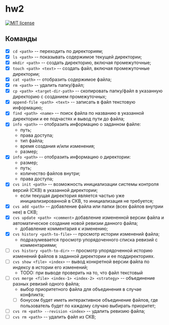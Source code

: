# hw2

[![MIT license](https://img.shields.io/badge/license-MIT-blue.svg)](https://github.com//fp-homework/blob/master/hw2/LICENSE)

## Команды
- [x] `cd <path>` -- переходить по директориям;
- [x] `ls <path>` -- показывать содержимое текущей директории;
- [x] `mkdir <path>` -- создать директорию, включая промежуточные;
- [x] `touch <path> <text>` -- создать файл, включая промежуточные директории;
- [x] `cat <path>` -- отобразить содержимое файла;
- [x] `rm <path>` -- удалить папку/файл;
- [x] `cp <path> <target-dir-path>` -- скопировать папку/файл в указанную директорию с созданием промежуточных;
- [x] `append-file <path> <text>` -- записать в файл текстовую информацию;
- [x] `find <path> <name>` -- поиск файла по названию в указанной директории и ее подчастях и вывод пути до файла;
- [x] `info <path>` -- отобразить информацию о заданном файле:
    * путь;
    * права доступа;
    * тип файла;
    * время создания и/или изменения;
    * размер;
- [x] `info <path>` -- отобразить информацию о директории:
    * размер;
    * путь;
    * количество файлов внутри;
    * права доступа;
- [x] `cvs init <path>` -- возможность инициализации системы контроля версий (СКВ) в указанной директории;
    * если текущая директория является частью уже инициализированной в СКВ, то инициализация не требуется;
- [x] `cvs add <path>` -- добавление файла или папки (всех файлов внутрии нее) в СКВ;
- [x] `cvs update <path> <comment>` добавление измененной версии файла и автоматическое создание новой ревизии данного файла;
    * добавление комментария к изменению;
- [x] `cvs history <path-to-file>` -- просмотр истории изменений файла;
    * подразумевается просмотр упорядоченного списка ревизий с комментариями;
- [ ] `cvs history <path-to-dir>` -- просмотр упорядоченной историю изменений файлов в заданной директории и ее поддиректориях.
- [ ] `cvs show <file> <index>` -- вывод конкретной версии файла по индексу в истории его изменений;
    * TODO: при выводе проверить на то, что файл текстовый
- [ ] `cvs merge <file> <index-1> <index-2> <strategy>` -- объединение разных ревизий одного файла;
    * выбор приоритетного файла для объединения в случае конфликта;
    - [ ] бонусом будет иметь интерактивное объединение файлов, где пользователь будет по каждому случаю выбирать приоритет;
- [ ] `cvs rm <path> --revision <index>` -- удалить ревизию файла;
- [ ] `cvs rm <path>` -- удалить файл из СКВ;

